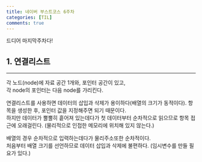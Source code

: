 ```yaml
---
title: 네이버 부스트코스 6주차
categories: [TIL]
comments: true
---
```

드디어 마지막주차다!  

## 1. 연결리스트
---
각 노드(node)에 자료 공간 1개와, 포인터 공간이 있고,  
각 node의 포인터는 다음 node를 가리킨다.

연결리스트를 사용하면 데이터의 삽입과 삭제가 용이하다(배열의 크기가 동적이다). 항목을 생성한 후, 포인터 값을 지정해주면 되기 때문이다.  
하지만 데이터가 뿔뿔히 흩어져 있는데다가 첫 데이터부터 순차적으로 읽으므로 항목 접근에 오래걸린다. (물리적으로 인접한 메모리에 위치해 있지 않는다.)  
  
배열의 경우 순차적으로 입력하는데다가 물리주소또한 순차적이다.  
처음부터 배열 크기를 선언하므로 데이터 삽입과 삭제에 불편하다. (임시변수를 만들 필요가 있다.)

